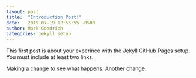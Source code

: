 ```yaml
---
layout: post
title:  "Introduction Post!"
date:   2019-07-19 12:55:55 -0500
author: Mark Goadrich
categories: jekyll setup
---
```

This first post is about your experince with the Jekyll GitHub Pages setup. You must include at least two links.

Making a change to see what happens. Another change.
